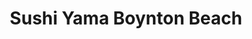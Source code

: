 ---
layout: place
title: "Sushi Yama Boynton Beach"
permalink: /florida/boynton-beach/sushi-yama-boynton-beach.html
stateAbbr: FL
stateName: Florida
cityName: Boynton Beach
place_id: ChIJx5VpP2Ah2YgRdVTcfM6dJR8
photos:
  - name: >-
      places/ChIJx5VpP2Ah2YgRdVTcfM6dJR8/photos/AUy1YQ3c5VIajH9dyZIpSgEYAObVWACjgW5Z9cOrBP0nsKPZ0xPpfjv6Goi8UJl8cimU-p3soQGNwiE2WCl8G6J2BoXobINAZ0N5rggdqIEBWiVUIAxp67odEeAOnz8iCLzGfNhBr3NSZoLYfQm1FOkl0Z_wLIrbXlNoeqZsra9L0NhOWGCiXzVlokHHeEyT-z1TTe9qEBL85zq1r4ooflZR0RLNU1-_cJRJYjlbUraDomeULyVRUSH2jfKnO-WQZ3MaFO6o1Ht7OAnFU-HQrCp5EcRMuDgkrd5t4uxR6tcYSykckQ
    widthPx: 4800
    heightPx: 3200
    authorAttributions:
      - displayName: Sushi Yama Boynton Beach
        uri: https://maps.google.com/maps/contrib/105646020767129728446
        photoUri: >-
          https://lh3.googleusercontent.com/a-/ALV-UjWg7xT7tJpiGyIf9AAyvLEfHn3SA4nkruqO0actUnaxhuYfjBI=s100-p-k-no-mo
    flagContentUri: >-
      https://www.google.com/local/imagery/report/?cb_client=maps_api_places.places_api&image_key=!1e10!2sAF1QipPPdX74nC3hgy7Hr6KJew5U3ZlvznH-y-Sxmcue&hl=en-US
    googleMapsUri: >-
      https://www.google.com/maps/place//data=!3m4!1e2!3m2!1sAF1QipPPdX74nC3hgy7Hr6KJew5U3ZlvznH-y-Sxmcue!2e10!4m2!3m1!1s0x88d921603f6995c7:0x1f259dce7cdc5475
  - name: >-
      places/ChIJx5VpP2Ah2YgRdVTcfM6dJR8/photos/AUy1YQ1ZH0ZEa9Ej9EVL5ZkrFQLl9YsjO7h-zhFnRM0g9O014qXTcU2orgkn0zQslb2LwA3T85ZBvWDXikk5ueuZ5HBwU3GE38fxdUU-IEN_-5ACKMVW4Vi1GK87B2HQutJx0IBGKUQBsIW_Hchth8LTi1yHIovgWFl56oEg-bylReYYWUQim7tzjTbSTRHKtbM30rh6RLTILIgVnId7S56r223wYCDVVHVVPVX3gHjOoxlgLgcvzWG5iCqRyAyWR06MjDkglGs7a9NMm0oTP6SZrQ9SwyYWFmt427v4JeLCqC3hqA
    widthPx: 717
    heightPx: 960
    authorAttributions:
      - displayName: Sushi Yama Boynton Beach
        uri: https://maps.google.com/maps/contrib/105646020767129728446
        photoUri: >-
          https://lh3.googleusercontent.com/a-/ALV-UjWg7xT7tJpiGyIf9AAyvLEfHn3SA4nkruqO0actUnaxhuYfjBI=s100-p-k-no-mo
    flagContentUri: >-
      https://www.google.com/local/imagery/report/?cb_client=maps_api_places.places_api&image_key=!1e10!2sAF1QipN0jMsgdBXU60aPclp4x8BjVdhYL2h3Usmhr6JN&hl=en-US
    googleMapsUri: >-
      https://www.google.com/maps/place//data=!3m4!1e2!3m2!1sAF1QipN0jMsgdBXU60aPclp4x8BjVdhYL2h3Usmhr6JN!2e10!4m2!3m1!1s0x88d921603f6995c7:0x1f259dce7cdc5475
  - name: >-
      places/ChIJx5VpP2Ah2YgRdVTcfM6dJR8/photos/AUy1YQ3i5IdEyFx8r8RsbdFyY5wH7rRsk-FirKD6KxIFYl0s_TTdpA8yFcbixJyOUBbuTnpMHfwtWSQoWpHzpZa4NmAMiUQSbC8m-XO_ghQvIiKx9oj9qF8otf3B3phZL8-XlDPdOnKDKLIHJLL4bOQOJIFg8wxgpolHrs6utNbR7IzazNnDA0MGeyCrcVjnvBlfEgUyQ_gE5_48x8GNbgrAO7VDUvZRAtoLfO4opb-l8yOa71w4VR1vB3K4xOuOnBaS7fdW5zbLjgDwusBd-1CHIzAiEn-w6M_leAL0dCFxVNVamg
    widthPx: 4284
    heightPx: 2322
    authorAttributions:
      - displayName: Sushi Yama Boynton Beach
        uri: https://maps.google.com/maps/contrib/105646020767129728446
        photoUri: >-
          https://lh3.googleusercontent.com/a-/ALV-UjWg7xT7tJpiGyIf9AAyvLEfHn3SA4nkruqO0actUnaxhuYfjBI=s100-p-k-no-mo
    flagContentUri: >-
      https://www.google.com/local/imagery/report/?cb_client=maps_api_places.places_api&image_key=!1e10!2sAF1QipMt4mwzaB8WujSF5gLyKrvTDjMq6RRRTBreL5RV&hl=en-US
    googleMapsUri: >-
      https://www.google.com/maps/place//data=!3m4!1e2!3m2!1sAF1QipMt4mwzaB8WujSF5gLyKrvTDjMq6RRRTBreL5RV!2e10!4m2!3m1!1s0x88d921603f6995c7:0x1f259dce7cdc5475
  - name: >-
      places/ChIJx5VpP2Ah2YgRdVTcfM6dJR8/photos/AUy1YQ19WpC7Vsc4-H5a-OchidNGEeR-lnFVUREA5CeSYP6FwRhEGoo6L7tcuYZwV-Lfh6wCYFOUsdhNWa1vuSSNkDsvcBHbfsCWYHFdW64s4EPSMDPw5vv4ACwBQUDiPRUXVJYngGESZd31qkAicXa0t3ML7hXMAEqCtvzXLwgHnvRns9O26GHpyQXt3EtqGAjOmZEIF1c1oSkxdfBJGOwqEtIjfF1hQrqGaZSKn0aIvlBzVrggaraGdrtQSIImjj9_djiim9zQ2KtJdF8VkbCc3L7yf_qkhdGJs3N_eWE2HsJWEGO5dguEZsxFdk2RpEA391Mxw5HuW6fSLfQILSUsFM01hvPPjx3trdPgTZMODu0VygEPor1QEHOYCJrSFWovTA-UAgfcEF28ANVlUbNFME0sBQFJUwRz0g9Xe5V55WagVQ
    widthPx: 4800
    heightPx: 3600
    authorAttributions:
      - displayName: Craig Fish
        uri: https://maps.google.com/maps/contrib/107967841034013657800
        photoUri: >-
          https://lh3.googleusercontent.com/a/ACg8ocLSOyges-qjZUmMk0a3s3lLsUFSDFCE_xq-eWfvXCIbqgksLg=s100-p-k-no-mo
    flagContentUri: >-
      https://www.google.com/local/imagery/report/?cb_client=maps_api_places.places_api&image_key=!1e10!2sCIHM0ogKEICAgICz0ImscQ&hl=en-US
    googleMapsUri: >-
      https://www.google.com/maps/place//data=!3m4!1e2!3m2!1sCIHM0ogKEICAgICz0ImscQ!2e10!4m2!3m1!1s0x88d921603f6995c7:0x1f259dce7cdc5475
  - name: >-
      places/ChIJx5VpP2Ah2YgRdVTcfM6dJR8/photos/AUy1YQ3l6Lv3BhtcbRfkvRot44xgN34PbR_nJclGGIDTJeiJrSDXloAYZoZae84yJMmKZj6p2ufsvVzdWwu60ey88PQddX1GWgJgFry0nG-gHiXkAmpdcgVvsICMTDgL6OGF6IUbm6rsRFpUOmAo_0UhhROwdGknfyDLca7bMIykPg-apUpfVyYsob7MSw3zc7EMq1ctGh8jO-XbYtw9W2HegKrmUjxzU9o9Ku8GQEjpQMPoI-iJcTAELCH9RAFZ4xXr3u-1182lrsOPv4oqHV-Gy2xj-k5kStQk-Y1g1Ro5xETwTFCvHie2M4_TKctKEod06NEAGq2gLIGQiBpyj3tliSFJ_9n-UKVsTqAiEMRl8jqFPFY2RO5B66Ca5jiEuifeNwthWcvFdb_HdrNmX_LJXNtFxop6lC4pTV9l-MvJdJ7-wg
    widthPx: 1125
    heightPx: 1500
    authorAttributions:
      - displayName: JZ DG3
        uri: https://maps.google.com/maps/contrib/102437996528353129953
        photoUri: >-
          https://lh3.googleusercontent.com/a-/ALV-UjUq7gBJqxqCuo3jr8M4ys26p5Fhm4Ip32C_rda11GSmhjaFhnnx=s100-p-k-no-mo
    flagContentUri: >-
      https://www.google.com/local/imagery/report/?cb_client=maps_api_places.places_api&image_key=!1e10!2sCIHM0ogKEICAgIDnlbHPcA&hl=en-US
    googleMapsUri: >-
      https://www.google.com/maps/place//data=!3m4!1e2!3m2!1sCIHM0ogKEICAgIDnlbHPcA!2e10!4m2!3m1!1s0x88d921603f6995c7:0x1f259dce7cdc5475
  - name: >-
      places/ChIJx5VpP2Ah2YgRdVTcfM6dJR8/photos/AUy1YQ3aNnmkGmIA5osgsWA-HHFE1hWR2qIrbkYgSGy1NgqtXcx_MWu43kqXrXd9l2zAAkXe7NHVRFEnnQWkwg3KankLdBLMA1jTJpJ1Op6ZJ7cl_iUKBYix9E6VGuTyajEsRYxA1YfJ6uuCJng9Ri9GIs7XYPS6Zj4o0yKSB_TVRmmeoLZ4eI3NyC9abujMMTMkb1uZSS5wskFHnTiylWLQBclgiQ13iS3-raDt5S2QpPOag2Pz4nDDP5R98vXh90f4NWtzTDAJYzMEJNBtFzvAEMPjDDG6670Qt-ZUUzJg3vakEGi2z0JBfetjSN2nGMjjbIlqXm6OVyVccY3aZV-iV3MIm-xULsIKCDLEQSXX4mvGMiRXYVEeKtW7MtM0uRo7V9ePn9R1Yg--lxzsUxkgMQQhNtsorxMhwoAldS731famPg
    widthPx: 4032
    heightPx: 2268
    authorAttributions:
      - displayName: Tabitha K
        uri: https://maps.google.com/maps/contrib/116487888856456308485
        photoUri: >-
          https://lh3.googleusercontent.com/a-/ALV-UjXLmqjrK567Mn9a2Tb27L85NDZKFJlNlyl2cMHm8DtA944FNpWl=s100-p-k-no-mo
    flagContentUri: >-
      https://www.google.com/local/imagery/report/?cb_client=maps_api_places.places_api&image_key=!1e10!2sCIHM0ogKEICAgICPtfHwBQ&hl=en-US
    googleMapsUri: >-
      https://www.google.com/maps/place//data=!3m4!1e2!3m2!1sCIHM0ogKEICAgICPtfHwBQ!2e10!4m2!3m1!1s0x88d921603f6995c7:0x1f259dce7cdc5475
  - name: >-
      places/ChIJx5VpP2Ah2YgRdVTcfM6dJR8/photos/AUy1YQ1F-nZfzYiMbzihAR-yoQFRLkigVR-n8MJD9zYnV6eSABer3BQJwk89qrt7O1QeF7BLPkQOAE66XASUlD1fGZQEUs-y-70gag88-gSU5-USPt5CzWR0eglA3l7bBFoIVG9vhgYF6wSr1AtlQTxgmZeSDzY6Cb1WYMvHO9a3pJspIdvtMoxMRUPzpzKNQjqHrW8D_NWKRJIZc9NkmZfFpYJ9BV1-LbKM0wJCuKc2rjNbPFDRW2QzmdJfQFGNU2p8YubPpYcPdegD0fUpuMZRuGvv6sfcMi5SXeDCW7gWUKU1NFivGlrJxVUTOr3IDTY490sLzcyb-I6c62rot2q3A2kY8xLrkrHMXHOBaXfjkubU3SsBf526TjhbFsIlZPALPOWJE2B-SEwYonAgQgB6uFxmumxCZDrdT9uJ4RmPwlg
    widthPx: 4800
    heightPx: 3600
    authorAttributions:
      - displayName: Craig Fish
        uri: https://maps.google.com/maps/contrib/107967841034013657800
        photoUri: >-
          https://lh3.googleusercontent.com/a/ACg8ocLSOyges-qjZUmMk0a3s3lLsUFSDFCE_xq-eWfvXCIbqgksLg=s100-p-k-no-mo
    flagContentUri: >-
      https://www.google.com/local/imagery/report/?cb_client=maps_api_places.places_api&image_key=!1e10!2sCIHM0ogKEICAgICz0ImsCQ&hl=en-US
    googleMapsUri: >-
      https://www.google.com/maps/place//data=!3m4!1e2!3m2!1sCIHM0ogKEICAgICz0ImsCQ!2e10!4m2!3m1!1s0x88d921603f6995c7:0x1f259dce7cdc5475
  - name: >-
      places/ChIJx5VpP2Ah2YgRdVTcfM6dJR8/photos/AUy1YQ3PaX8Vufhlft-UqRXCi2S4whjGAeuAkiqliOD491NplNCgqk5bl4n11DNReYrS95JTlmfxvyVzjfuoPwlDQwIejXIEqeQ9ZwP9LQr1O4F-lBFo3hfa1qNB4JbGfUd2iA4oSooim4I87K5ebw6sQKJ3YXJyH9FF9_i-UZKj0N0oPYekJ1MWyJJgpj2pn2KwhqF2oR9316NejpncMDN2T36DvPObgNddiF2e7lrZH97OfNnaErg8mUdh0WhLYaQu12oSd3KapbqBzJ4jchfZkizbA5S8vWNhmlZ9hPJsh83lhnAbmFV67yVz7oiCgy_XHE5LcpkW9wY8m1kx0oOHJ90qEyj3mFz1LTHOJbEuaDcOKWzdfnYQZvXendNGLUA7E6GZtCPqJ28oNaYgwUcBPelSUF-jhjBArxudmFJSA6I
    widthPx: 4000
    heightPx: 2252
    authorAttributions:
      - displayName: Desiree Reed
        uri: https://maps.google.com/maps/contrib/113865696083441799134
        photoUri: >-
          https://lh3.googleusercontent.com/a-/ALV-UjXu-dfQY2zUMRbF6EVQUVJ-KMYGMf7d0cSHhUc5fsLtA2HmL_Y=s100-p-k-no-mo
    flagContentUri: >-
      https://www.google.com/local/imagery/report/?cb_client=maps_api_places.places_api&image_key=!1e10!2sCIHM0ogKEICAgICT7IuvJA&hl=en-US
    googleMapsUri: >-
      https://www.google.com/maps/place//data=!3m4!1e2!3m2!1sCIHM0ogKEICAgICT7IuvJA!2e10!4m2!3m1!1s0x88d921603f6995c7:0x1f259dce7cdc5475
  - name: >-
      places/ChIJx5VpP2Ah2YgRdVTcfM6dJR8/photos/AUy1YQ3LgaD9Ie1Q07uH2w_gvd9QxzpEOE95ZWpqrDk-9cohJhiPx0C-VGSpJxOdF2jK4T4vvpTpc88zkxZnuzIRDceNjm-AyYQ7FfZZ86xJtLP85i-mKdf7XuE70dp7XJI7KJJyt5Y78VmEUjSoCuxyoOPXl7EV_h5yc4kX6kOqzip_gtJ8KimkJM4Z4nFVSiPMnzQEwiLAnSFWEQn-UdgAM7nCpCO1V0Eu9fuNvIjKU4vPNZLuFE61PWEwLviXV9bbev-OdJcDaXxK80pKiDScpNWBLQWvtOQu6BADzcgDWYSra3o7g4_xSm5zk-XIhNGGrpb18aEsIUDCNl0hOB5SguoVB92IMtJOSybIFf4jRWMW04D8HfKVBOrVZf6MNEjkadFSUO15kHOD0RGdYWbOTMbKTnWShewl1JLuNIlUqok
    widthPx: 3468
    heightPx: 4624
    authorAttributions:
      - displayName: Ricky Hollywoodz
        uri: https://maps.google.com/maps/contrib/105687619369017460091
        photoUri: >-
          https://lh3.googleusercontent.com/a-/ALV-UjUZYjfYGaXK_xiuRQuAhs6TZkFDKwk0eKMnzz5iHYq1DP0F38zY=s100-p-k-no-mo
    flagContentUri: >-
      https://www.google.com/local/imagery/report/?cb_client=maps_api_places.places_api&image_key=!1e10!2sCIHM0ogKEICAgICNnIXEOw&hl=en-US
    googleMapsUri: >-
      https://www.google.com/maps/place//data=!3m4!1e2!3m2!1sCIHM0ogKEICAgICNnIXEOw!2e10!4m2!3m1!1s0x88d921603f6995c7:0x1f259dce7cdc5475
  - name: >-
      places/ChIJx5VpP2Ah2YgRdVTcfM6dJR8/photos/AUy1YQ0vgw6-pftwuMo3-lEVFxEdaEAlaU0X7kfqmWkm6LNZqjMJyeJ2_i9NLAMTozpx5ggHpfeC9wDdZBj9-5XT_iEin1VB78tP61udEYwHtSnkzF_hPCGCffWuvt0sBZORyh2hu2rV6qdXBo4nD8JQO25PHaHUflE1X36pLXRA3asiVUWaBdCHpddNbxtX0W60mke43Wg5rCGzXht_-9sinMKZ5Ts34_XXA_iUSO_Gb7EydwQF4ZZEzALq4A8c5V1AqWdmjiPQTcPWc2oCdsqmi8mGR3cMERA5FksfOOSNQAO3CbQl30Z45_qu1Vf-ff0SBj4qXovLXmMd1xku0IalBV9gkP5JfUXg63eXUY4mLFmL4nBHdwOTWS0fx3B0mmNlKcCF7KgQOf7krN6HPlWqR2B4QL6em53BI1ls-Avg9VaQ0DY
    widthPx: 3600
    heightPx: 4800
    authorAttributions:
      - displayName: Craig Fish
        uri: https://maps.google.com/maps/contrib/107967841034013657800
        photoUri: >-
          https://lh3.googleusercontent.com/a/ACg8ocLSOyges-qjZUmMk0a3s3lLsUFSDFCE_xq-eWfvXCIbqgksLg=s100-p-k-no-mo
    flagContentUri: >-
      https://www.google.com/local/imagery/report/?cb_client=maps_api_places.places_api&image_key=!1e10!2sCIHM0ogKEICAgICz0ImsyQE&hl=en-US
    googleMapsUri: >-
      https://www.google.com/maps/place//data=!3m4!1e2!3m2!1sCIHM0ogKEICAgICz0ImsyQE!2e10!4m2!3m1!1s0x88d921603f6995c7:0x1f259dce7cdc5475
address: 8788 Boynton Beach Blvd Suite 102, Boynton Beach, FL 33472, USA
street: 8788 Boynton Beach Blvd Suite 102
city: Boynton Beach
state: FL
zip: '33472'
country: USA
neighborhood: null
latitude: '26.526732'
longitude: '-80.186174'
accessibility_options:
  wheelchairAccessibleParking: true
  wheelchairAccessibleEntrance: true
  wheelchairAccessibleRestroom: true
  wheelchairAccessibleSeating: true
business_status: OPERATIONAL
name: Sushi Yama Boynton Beach
google_maps_links:
  directionsUri: >-
    https://www.google.com/maps/dir//''/data=!4m7!4m6!1m1!4e2!1m2!1m1!1s0x88d921603f6995c7:0x1f259dce7cdc5475!3e0
  placeUri: https://maps.google.com/?cid=2244373499497698421
  writeAReviewUri: >-
    https://www.google.com/maps/place//data=!4m3!3m2!1s0x88d921603f6995c7:0x1f259dce7cdc5475!12e1
  reviewsUri: >-
    https://www.google.com/maps/place//data=!4m4!3m3!1s0x88d921603f6995c7:0x1f259dce7cdc5475!9m1!1b1
  photosUri: >-
    https://www.google.com/maps/place//data=!4m3!3m2!1s0x88d921603f6995c7:0x1f259dce7cdc5475!10e5
primary_type: Japanese Restaurant
opening_hours:
  regular: null
  current: null
secondary_opening_hours:
  regular:
    weekdayDescriptions: null
    type: null
  current:
    weekdayDescriptions: null
    type: null
phone: null
price_level: null
price_range: null
rating: null
rating_count: 0
website: null
description: null
reviews: null
parking_options: null
payment_options: null
allow_dogs: null
curbside_pickup: null
delivery: null
dine_in: null
good_for_children: null
good_for_groups: null
good_for_sports: null
live_music: null
menu_for_children: null
outdoor_seating: null
reservable: null
restroom: null
serves_beer: null
serves_breakfast: null
serves_brunch: null
serves_cocktails: null
serves_coffee: null
serves_dinner: null
serves_dessert: null
serves_lunch: null
serves_vegetarian_food: null
serves_wine: null
takeout: null
slug: Sushi-Yama-Boynton-Beach

---
